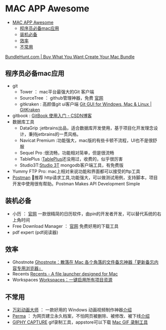 # MAC APP Awesome

- [MAC APP Awesome](#mac-app-awesome)
  - [程序员必备mac应用](#程序员必备mac应用)
  - [装机必备](#装机必备)
  - [效率](#效率)
  - [不常用](#不常用)

[BundleHunt.com | Buy What You Want Create Your Mac Bundle](https://bundlehunt.com/)

## 程序员必备mac应用

- git
  - Tower ： mac平台最强大的Git 客户端
  - SourceTree ： github管理神器，免费 [官网](https://www.sourcetreeapp.com/)
  - gitkraken : 高颜值git ui客户端 [Git GUI for Windows, Mac & Linux | GitKraken](https://www.gitkraken.com/)
- gitbook : [GitBook 使用入门 - CSDN博客](http://blog.csdn.net/wirelessqa/article/details/72616471)
- 数据库工具
  - DataGrip :jetbrains出品，适合数据库开发使用，基于项目化开发理念设计，秉持jetbrains的一贯风格。
  - Navicat Premium :功能强大，mac版的有些卡顿不流程，UI也不是很舒服
  - Sequel Pro :很流畅，功能相对简单，但是很流畅
  - TablePlus :[TablePlus](https://tableplus.io/)还没用过，收费的，似乎很厉害
  - Studio3T:[Studio 3T](https://studio3t.com/) mongodb客户端工具，有免费版
- Yummy FTP Pro: mac上相对来说功能和界面都可以接受的ftp工具
- [Postman](https://www.getpostman.com/apps) 推荐 http请求工具,功能强大，可以做测试用例，支持脚本，项目开发中使用很有帮助。Postman Makes API Development Simple

## 装机必备

- 小历 ：  [官网](http://ioszen.com/tinycal) 一款很精简的日历软件，由pin的开发者开发，可以替代系统的右上角时间
- Free Download Manager  ：   [官网](https://www.freedownloadmanager.org/) 免费好用的下载工具
- pdf expert (pdf阅读器)

## 效率

- Ghostnote [Ghostnote：散落在 Mac 各个角落的文件备忘神器「更新备忘内容专用浏览器」](https://www.waerfa.com/ghostnote)
- Recents [Recents - A file launcher designed for Mac](http://recentsapp.com/)
- Workspaces [Workspaces：一键启用所有项目资源](https://www.waerfa.com/workspaces-review)

## 不常用

- [万彩动画大师](http://www.animiz.cn/)  ：  一款好用的 Windows 动画视频制作神器[介绍](http://www.appinn.com/animiz-limit-code/)
- [Perma](https://perma.cc/)  ： 为网页建立永久档案，不怕网页被删除、被修改、被下线[介绍](http://www.appinn.com/perma-cc/)
- [GIPHY CAPTURE](https://giphy.com/apps/giphycapture) gif录制工具，appstore可以下载 [Mac GIF 录制工具](http://www.ifanr.com/app/653286)